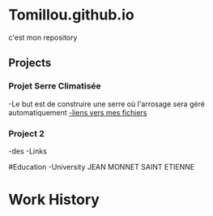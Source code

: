 # Tomillou.github.io
c'est mon repository
## Projects
### Projet Serre Climatisée
-Le but est de construire une serre où l'arrosage sera géré automatiquement 
[-liens vers mes fichiers](https://drive.google.com/file/d/1rOb4jRVjzj2n1UDpL07ijXlFkE2AKrJ9/view?usp=sharing)

### Project 2
-des
-Links

#Education
-University JEAN MONNET SAINT ETIENNE

# Work History
